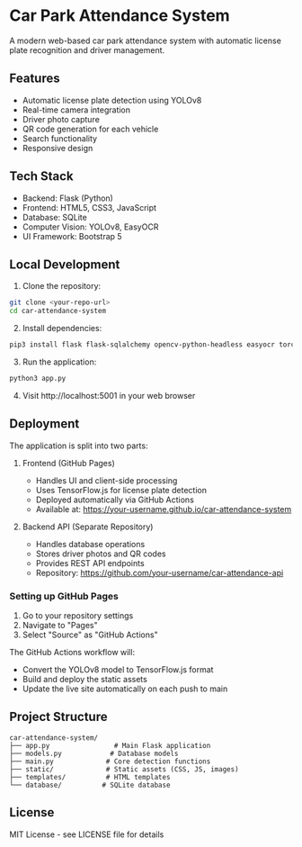 # Car Park Attendance System

A modern web-based car park attendance system with automatic license plate recognition and driver management.

## Features

- Automatic license plate detection using YOLOv8
- Real-time camera integration
- Driver photo capture
- QR code generation for each vehicle
- Search functionality
- Responsive design

## Tech Stack

- Backend: Flask (Python)
- Frontend: HTML5, CSS3, JavaScript
- Database: SQLite
- Computer Vision: YOLOv8, EasyOCR
- UI Framework: Bootstrap 5

## Local Development

1. Clone the repository:
```bash
git clone <your-repo-url>
cd car-attendance-system
```

2. Install dependencies:
```bash
pip3 install flask flask-sqlalchemy opencv-python-headless easyocr torch torchvision qrcode pillow scikit-learn
```

3. Run the application:
```bash
python3 app.py
```

4. Visit http://localhost:5001 in your web browser

## Deployment

The application is split into two parts:

1. Frontend (GitHub Pages)
   - Handles UI and client-side processing
   - Uses TensorFlow.js for license plate detection
   - Deployed automatically via GitHub Actions
   - Available at: https://your-username.github.io/car-attendance-system

2. Backend API (Separate Repository)
   - Handles database operations
   - Stores driver photos and QR codes
   - Provides REST API endpoints
   - Repository: https://github.com/your-username/car-attendance-api

### Setting up GitHub Pages

1. Go to your repository settings
2. Navigate to "Pages"
3. Select "Source" as "GitHub Actions"

The GitHub Actions workflow will:
- Convert the YOLOv8 model to TensorFlow.js format
- Build and deploy the static assets
- Update the live site automatically on each push to main

## Project Structure

```
car-attendance-system/
├── app.py                # Main Flask application
├── models.py            # Database models
├── main.py             # Core detection functions
├── static/             # Static assets (CSS, JS, images)
├── templates/          # HTML templates
└── database/          # SQLite database
```

## License

MIT License - see LICENSE file for details
